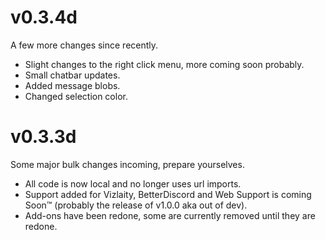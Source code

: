 # v0.3.4d
A few more changes since recently.
- Slight changes to the right click menu, more coming soon probably.
- Small chatbar updates.
- Added message blobs.
- Changed selection color.

# v0.3.3d
Some major bulk changes incoming, prepare yourselves.
- All code is now local and no longer uses url imports.
- Support added for Vizlaity, BetterDiscord and Web Support is coming Soon:tm: (probably the release of v1.0.0 aka out of dev).
- Add-ons have been redone, some are currently removed until they are redone.